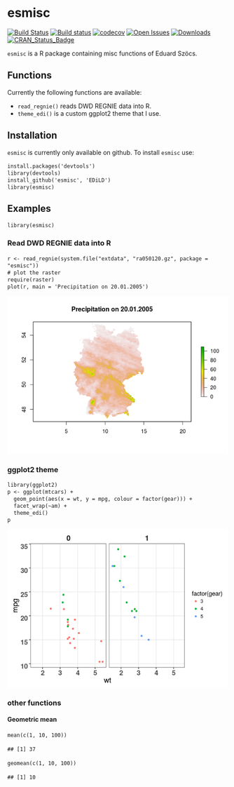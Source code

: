 esmisc
======

[![Build
Status](https://travis-ci.org/EDiLD/esmisc.png)](https://travis-ci.org/EDiLD/esmisc)
[![Build
status](https://ci.appveyor.com/api/projects/status/ju4fwso1luyanrn6?svg=true)](https://ci.appveyor.com/project/EDiLD/esmisc-98v1t)
[![codecov](https://codecov.io/gh/EDiLD/esmisc/branch/master/graph/badge.svg)](https://codecov.io/gh/EDiLD/esmisc)
[![Open
Issues](https://img.shields.io/github/issues/edild/esmisc.svg)](https://github.com/edild/esmisc/issues)
[![Downloads](http://cranlogs.r-pkg.org/badges/esmisc)](http://cranlogs.r-pkg.org/badges/esmisc)
[![CRAN\_Status\_Badge](http://www.r-pkg.org/badges/version/esmisc)](http://cran.r-project.org/web/packages/esmisc)

`esmisc` is a R package containing misc functions of Eduard Szöcs.

Functions
---------

Currently the following functions are available:

-   `read_regnie()` reads DWD REGNIE data into R.
-   `theme_edi()` is a custom ggplot2 theme that I use.

Installation
------------

`esmisc` is currently only available on github. To install `esmisc` use:

    install.packages('devtools')
    library(devtools)
    install_github('esmisc', 'EDiLD')
    library(esmisc)

Examples
--------

    library(esmisc)

### Read DWD REGNIE data into R

    r <- read_regnie(system.file("extdata", "ra050120.gz", package = "esmisc"))
    # plot the raster
    require(raster)
    plot(r, main = 'Precipitation on 20.01.2005')

![](README_files/figure-markdown_strict/read_regnie-1.png)

### ggplot2 theme

    library(ggplot2)
    p <- ggplot(mtcars) + 
      geom_point(aes(x = wt, y = mpg, colour = factor(gear))) + 
      facet_wrap(~am) + 
      theme_edi()
    p

![](README_files/figure-markdown_strict/ggplot_themes-1.png)

### other functions

#### Geometric mean

    mean(c(1, 10, 100))

    ## [1] 37

    geomean(c(1, 10, 100))

    ## [1] 10
